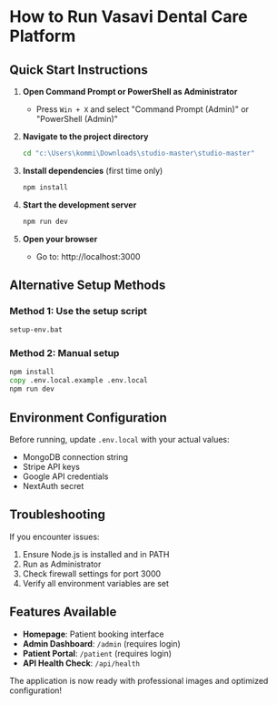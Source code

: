 # How to Run Vasavi Dental Care Platform

## Quick Start Instructions

1. **Open Command Prompt or PowerShell as Administrator**
   - Press `Win + X` and select "Command Prompt (Admin)" or "PowerShell (Admin)"

2. **Navigate to the project directory**
   ```cmd
   cd "c:\Users\kommi\Downloads\studio-master\studio-master"
   ```

3. **Install dependencies** (first time only)
   ```cmd
   npm install
   ```

4. **Start the development server**
   ```cmd
   npm run dev
   ```

5. **Open your browser**
   - Go to: http://localhost:3000

## Alternative Setup Methods

### Method 1: Use the setup script
```cmd
setup-env.bat
```

### Method 2: Manual setup
```cmd
npm install
copy .env.local.example .env.local
npm run dev
```

## Environment Configuration

Before running, update `.env.local` with your actual values:
- MongoDB connection string
- Stripe API keys
- Google API credentials
- NextAuth secret

## Troubleshooting

If you encounter issues:
1. Ensure Node.js is installed and in PATH
2. Run as Administrator
3. Check firewall settings for port 3000
4. Verify all environment variables are set

## Features Available

- **Homepage**: Patient booking interface
- **Admin Dashboard**: `/admin` (requires login)
- **Patient Portal**: `/patient` (requires login)
- **API Health Check**: `/api/health`

The application is now ready with professional images and optimized configuration!